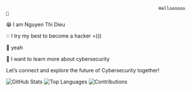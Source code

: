                                                               Helloooooo  👋



😁 I am Nguyen Thi Dieu

💡 I try my best to become a hacker =)))

🚀 yeah

🔭 I want to learn more about cybersecurity

Let’s connect and explore the future of Cybersecurity together!


![GitHub Stats](https://github-readme-stats.vercel.app/api?username=zyond26&show_icons=true&theme=dark)
![Top Languages](https://github-readme-stats.vercel.app/api/top-langs/?username=zyond26&layout=compact&theme=dark)
![Contributions](https://github-readme-streak-stats.herokuapp.com/?user=zyond26&theme=dark)
